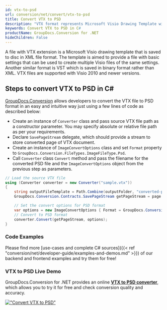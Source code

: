```yaml
---
id: vtx-to-psd
url: conversion/net/convert/vtx-to-psd
title: Convert VTX to PSD
description: "VTX format represents Microsoft Visio Drawing Template with .vtx extension. Learn how to convert VTX to PSD file programmatically in C# language using GroupDocs.Conversion for .NET library."
keywords: Convert VTX to PSD in C#
productName: GroupDocs.Conversion for .NET
hideChildren: False
---
```


A file with VTX extension is a Microsoft Visio drawing template that is saved to disc in XML file format. The template is aimed to provide a file with basic settings that can be used to create multiple Visio files of the same settings. Another similar format is VST which is saved in binary format rather than XML. VTX files are supported with Visio 2010 and newer versions.

## Steps to convert VTX to PSD in C#

[GroupDocs.Conversion](https://products.groupdocs.com/conversion/net) allows developers to convert the VTX file to PSD format in an easy and intuitive way just using a few lines of code as described below:

* Create an instance of `Converter` class and pass source VTX file path as a constructor parameter. You may specify absolute or relative file path as per your requirements. 
* Declare `SavePageStream` delegate, which should provide a stream to store converted page of VTX document.
* Create an instance of `ImageConvertOptions` class and set `Format` property to `GroupDocs.Conversion.FileTypes.ImageFileType.Psd`.
* Call `Converter` class `Convert` method and pass the filename for the converted PSD file and the `ImageConvertOptions` object from the previous step as parameters.

```csharp
// Load the source VTX file
using (Converter converter = new Converter("sample.vtx"))
{
    string outputFileTemplate = Path.Combine(outputFolder, "converted-page-{0}.psd");
    GroupDocs.Conversion.Contracts.SavePageStream getPageStream = page => new FileStream(string.Format(outputFileTemplate, page), FileMode.Create);

    // Set the convert options for PSD format
    var options = new ImageConvertOptions { Format = GroupDocs.Conversion.FileTypes.ImageFileType.Psd };   
    // Convert to PSD format
    converter.Convert(getPageStream, options);
}
```

### Code Examples

Please find more [use-cases and complete C# sources]({{< ref "conversion/net/developer-guide/examples-and-demos.md" >}}) of our backend and frontend examples and try them for free!

### VTX to PSD Live Demo

GroupDocs.Conversion for .NET provides an online [**VTX to PSD converter**](https://products.groupdocs.app/conversion/vtx-to-psd), which allows you to try it for free and check conversion quality and accuracy.

[!["Convert VTX to PSD"](conversion/net/images/convert-to-psd/convert-vtx-to-psd.png)](https://products.groupdocs.app/conversion/vtx-to-psd)
